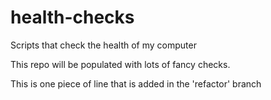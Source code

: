 # health-checks
Scripts that check the health of my computer

This repo will be populated with lots of fancy checks.

This is one piece of line that is added in the 'refactor' branch
